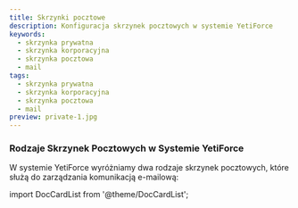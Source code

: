 ```yaml
---
title: Skrzynki pocztowe
description: Konfiguracja skrzynek pocztowych w systemie YetiForce
keywords:
  - skrzynka prywatna
  - skrzynka korporacyjna
  - skrzynka pocztowa
  - mail
tags:
  - skrzynka prywatna
  - skrzynka korporacyjna
  - skrzynka pocztowa
  - mail
preview: private-1.jpg
---
```


### Rodzaje Skrzynek Pocztowych w Systemie YetiForce

W systemie YetiForce wyróżniamy dwa rodzaje skrzynek pocztowych, które służą do zarządzania komunikacją e-mailową:

import DocCardList from '@theme/DocCardList';

<DocCardList />
